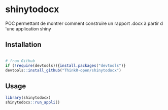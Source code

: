 # shinytodocx
POC permettant de montrer comment construire un rapport .docx à partir d 'une application shiny



## Installation


```R

# from Github
if (!require(devtools)){install.packages("devtools")}
devtools::install_github("ThinkR-open/shinytodocx")
```


## Usage
```R
library(shinytodocx)
shinytodocx::run_appli()
```
